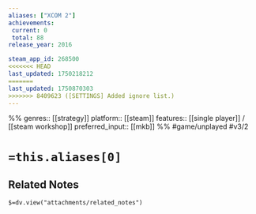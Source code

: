 ```yaml
---
aliases: ["XCOM 2"]
achievements:
 current: 0
 total: 88
release_year: 2016

steam_app_id: 268500
<<<<<<< HEAD
last_updated: 1750218212
=======
last_updated: 1750870303
>>>>>>> 8409623 ([SETTINGS] Added ignore list.)
---
```

%%
genres:: [[strategy]]
platform:: [[steam]]
features:: [[single player]] / [[steam workshop]]
preferred_input:: [[mkb]]
%%
#game/unplayed
#v3/2

# `=this.aliases[0]`
## Related Notes
`$=dv.view("attachments/related_notes")`